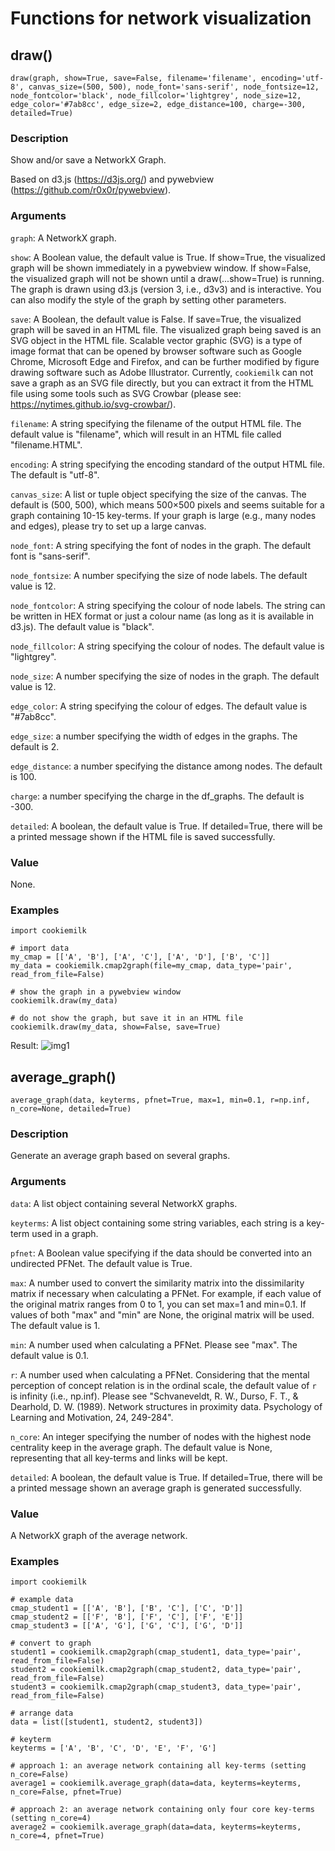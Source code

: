 # Functions for network visualization

## draw()

`draw(graph, show=True, save=False, filename='filename', encoding='utf-8', canvas_size=(500, 500), node_font='sans-serif', node_fontsize=12, node_fontcolor='black', node_fillcolor='lightgrey', node_size=12, edge_color='#7ab8cc', edge_size=2, edge_distance=100, charge=-300, detailed=True)`

### Description    
Show and/or save a NetworkX Graph.

Based on d3.js (https://d3js.org/) and pywebview (https://github.com/r0x0r/pywebview).

### Arguments

`graph`: A NetworkX graph.

`show`: A Boolean value, the default value is True. If show=True, the visualized graph will be shown immediately in a pywebview window. If show=False, the visualized graph will not be shown until a draw(...show=True) is running. The graph is drawn using d3.js (version 3, i.e., d3v3) and is interactive. You can also modify the style of the graph by setting other parameters.

`save`: A Boolean, the default value is False. If save=True, the visualized graph will be saved in an HTML file. The visualized graph being saved is an SVG object in the HTML file. Scalable vector graphic (SVG) is a type of image format that can be opened by browser software such as Google Chrome, Microsoft Edge and Firefox, and can be further modified by figure drawing software such as Adobe Illustrator. Currently, `cookiemilk` can not save a graph as an SVG file directly, but you can extract it from the HTML file using some tools such as SVG Crowbar (please see: https://nytimes.github.io/svg-crowbar/).

`filename`: A string specifying the filename of the output HTML file. The default value is "filename", which will result in an HTML file called "filename.HTML".

`encoding`: A string specifying the encoding standard of the output HTML file. The default is "utf-8".

`canvas_size`: A list or tuple object specifying the size of the canvas. The default is (500, 500), which means 500×500 pixels and seems suitable for a graph containing 10-15 key-terms. If your graph is large (e.g., many nodes and edges), please try to set up a large canvas.

`node_font`: A string specifying the font of nodes in the graph. The default font is "sans-serif".

`node_fontsize`: A number specifying the size of node labels. The default value is 12.

`node_fontcolor`: A string specifying the colour of node labels. The string can be written in HEX format or just a colour name (as long as it is available in d3.js). The default value is "black".

`node_fillcolor`: A string specifying the colour of nodes. The default value is "lightgrey".

`node_size`: A number specifying the size of nodes in the graph. The default value is 12.

`edge_color`: A string specifying the colour of edges. The default value is "#7ab8cc".

`edge_size`: a number specifying the width of edges in the graphs. The default is 2.

`edge_distance`: a number specifying the distance among nodes. The default is 100.

`charge`: a number specifying the charge in the df_graphs. The default is -300.

`detailed`: A boolean, the default value is True. If detailed=True, there will be a printed message shown if the HTML file is saved successfully.

### Value
None.

### Examples
```
import cookiemilk

# import data
my_cmap = [['A', 'B'], ['A', 'C'], ['A', 'D'], ['B', 'C']]
my_data = cookiemilk.cmap2graph(file=my_cmap, data_type='pair', read_from_file=False)

# show the graph in a pywebview window
cookiemilk.draw(my_data)

# do not show the graph, but save it in an HTML file
cookiemilk.draw(my_data, show=False, save=True)
```

Result:
![img1](/img/graph.png)

## average_graph()

`average_graph(data, keyterms, pfnet=True, max=1, min=0.1, r=np.inf, n_core=None, detailed=True)`

### Description    
Generate an average graph based on several graphs.

### Arguments

`data`: A list object containing several NetworkX graphs.

`keyterms`: A list object containing some string variables, each string is a key-term used in a graph.

`pfnet`: A Boolean value specifying if the data should be converted into an undirected PFNet. The default value is True.

`max`: A number used to convert the similarity matrix into the dissimilarity matrix if necessary when calculating a PFNet. For example, if each value of the original matrix ranges from 0 to 1, you can set max=1 and min=0.1. If values of both "max" and "min" are None, the original matrix will be used. The default value is 1.

`min`: A number used when calculating a PFNet. Please see "max". The default value is 0.1.

`r`: A number used when calculating a PFNet. Considering that the mental perception of concept relation is in the ordinal scale, the default value of `r` is infinity (i.e., np.inf). Please see "Schvaneveldt, R. W., Durso, F. T., & Dearhold, D. W. (1989). Network structures in proximity data. Psychology of Learning and Motivation, 24, 249-284".

`n_core`: An integer specifying the number of nodes with the highest node centrality keep in the average graph. The default value is None, representing that all key-terms and links will be kept.

`detailed`: A boolean, the default value is True. If detailed=True, there will be a printed message shown an average graph is generated successfully.

### Value
A NetworkX graph of the average network.

### Examples
```
import cookiemilk

# example data
cmap_student1 = [['A', 'B'], ['B', 'C'], ['C', 'D']]
cmap_student2 = [['F', 'B'], ['F', 'C'], ['F', 'E']]
cmap_student3 = [['A', 'G'], ['G', 'C'], ['G', 'D']]

# convert to graph
student1 = cookiemilk.cmap2graph(cmap_student1, data_type='pair', read_from_file=False)
student2 = cookiemilk.cmap2graph(cmap_student2, data_type='pair', read_from_file=False)
student3 = cookiemilk.cmap2graph(cmap_student3, data_type='pair', read_from_file=False)

# arrange data
data = list([student1, student2, student3])

# keyterm
keyterms = ['A', 'B', 'C', 'D', 'E', 'F', 'G']

# approach 1: an average network containing all key-terms (setting n_core=False)
average1 = cookiemilk.average_graph(data=data, keyterms=keyterms, n_core=False, pfnet=True)

# approach 2: an average network containing only four core key-terms (setting n_core=4)
average2 = cookiemilk.average_graph(data=data, keyterms=keyterms, n_core=4, pfnet=True)
```
